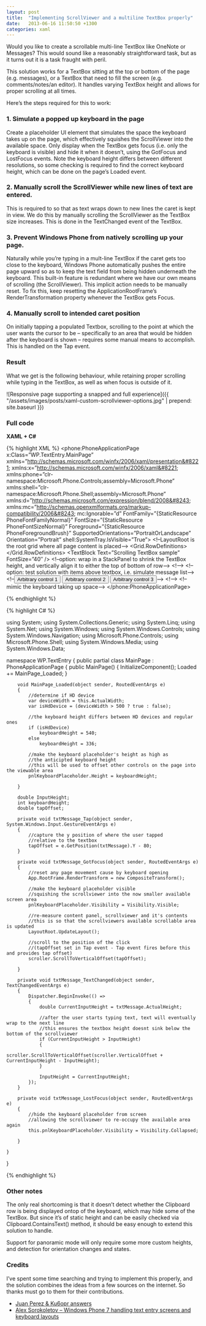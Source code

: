 ```yaml
---
layout: post
title:  "Implementing ScrollViewer and a multiline TextBox properly"
date:   2013-06-16 11:50:50 +1300
categories: xaml
---
```

Would you like to create a scrollable multi-line TextBox like OneNote or Messages? This would sound like a reasonably straightforward task, but as it turns out it is a task fraught with peril.

This solution works for a TextBox sitting at the top or bottom of the page (e.g. messages), or a TextBox that need to fill the screen (e.g. comments/notes/an editor). It handles varying TextBox height and allows for proper scrolling at all times.

Here’s the steps required for this to work:

### 1. Simulate a popped up keyboard in the page

Create a placeholder UI element that simulates the space the keyboard takes up on the page, which effectively squishes the ScrollViewer into the available space.
Only display when the TextBox gets focus (i.e. only the keyboard is visible) and hide it when it doesn’t, using the GotFocus and LostFocus events.
Note the keyboard height differs between different resolutions, so some checking is required to find the correct keyboard height, which can be done on the page’s Loaded event.

### 2. Manually scroll the ScrollViewer while new lines of text are entered.

This is required to so that as text wraps down to new lines the caret is kept in view. We do this by manually scrolling the ScrollViewer as the TextBox size increases. This is done in the TextChanged event of the TextBox.

### 3. Prevent Windows Phone from natively scrolling up your page.

Naturally while you’re typing in a mult-line TextBox if the caret gets too close to the keyboard, Windows Phone automatically pushes the entire page upward so as to keep the text field from being hidden underneath the keyboard. This built-in feature is redundant where we have our own means of scrolling (the ScrollViewer). This implicit action needs to be manually reset. To fix this, keep resetting the ApplicationRootFrame’s RenderTransformation property whenever the TextBox gets Focus.

### 4. Manually scroll to intended caret position

On initially tapping a populated Textbox, scrolling to the point at which the user wants the cursor to be – specifically to an area that would be hidden after the keyboard is shown – requires some manual means to accomplish. This is handled on the Tap event.

### Result

What we get is the following behaviour, while retaining proper scrolling while typing in the TextBox, as well as when focus is outside of it.



![Responsive page supporting a snapped and full experience]({{ "/assets/images/posts/xaml-custom-scrollviewer-options.jpg" | prepend: site.baseurl }})

### Full code

**XAML + C#**

{% highlight XML %}
<phone:PhoneApplicationPage x:Class=”WP.TextEntry.MainPage”
    xmlns=”http://schemas.microsoft.com/winfx/2006/xaml/presentation&#8221;
    xmlns:x=”http://schemas.microsoft.com/winfx/2006/xaml&#8221;
    xmlns:phone=”clr-namespace:Microsoft.Phone.Controls;assembly=Microsoft.Phone”
    xmlns:shell=”clr-namespace:Microsoft.Phone.Shell;assembly=Microsoft.Phone”
    xmlns:d=”http://schemas.microsoft.com/expression/blend/2008&#8243;
    xmlns:mc=”http://schemas.openxmlformats.org/markup-compatibility/2006&#8243;
    mc:Ignorable=”d”
    FontFamily=”{StaticResource PhoneFontFamilyNormal}”
    FontSize=”{StaticResource PhoneFontSizeNormal}”
    Foreground=”{StaticResource PhoneForegroundBrush}”
    SupportedOrientations=”PortraitOrLandscape” Orientation=”Portrait”
    shell:SystemTray.IsVisible=”True”>
    <!–LayoutRoot is the root grid where all page content is placed–>
    <Grid x:Name=”LayoutRoot” Grid.Row=”1″ Margin=”12,0,12,0″>
        <Grid.RowDefinitions>
            <RowDefinition Height=”auto” />
            <RowDefinition />
            <RowDefinition Height=”auto” />
        </Grid.RowDefinitions>
        <TextBlock Text=”Scrolling TextBox sample” FontSize=”40″ />
        <ScrollViewer Grid.Row=”1″
                      Background=”Orange”
                      Name=”scroller”>
            <!–option: wrap in a StackPanel to shrink the TextBox height, and vertically align it to either the top of bottom of row–>
            <!–<StackPanel VerticalAlignment=”Bottom”>–>
                <!–option: test solution with items above textbox, i.e. simulate message list–>
                <!–<Button>Arbitrary control 1</Button>
                <Button>Arbitrary control 2</Button>
                <Button>Arbitrary control 3</Button>–>
                <TextBox Name=”txtMessage”
                        TextWrapping=”Wrap”
                        AcceptsReturn=”True”
                        TextChanged=”txtMessage_TextChanged”
                        GotFocus=”txtMessage_GotFocus”
                        LostFocus=”txtMessage_LostFocus”
                        Tap=”txtMessage_Tap” />
            <!–</StackPanel>–>
        </ScrollViewer>
        <!–mimic the keyboard taking up space–>
        <Grid Grid.Row=”2″
                Name=”pnlKeyboardPlaceholder”
                Visibility=”Collapsed” />
    </Grid>
</phone:PhoneApplicationPage>

{% endhighlight %}


{% highlight C# %}

using System;
using System.Collections.Generic;
using System.Linq;
using System.Net;
using System.Windows;
using System.Windows.Controls;
using System.Windows.Navigation;
using Microsoft.Phone.Controls;
using Microsoft.Phone.Shell;
using System.Windows.Media;
using System.Windows.Data;

namespace WP.TextEntry
{
    public partial class MainPage : PhoneApplicationPage
    {
        public MainPage()
        {
            InitializeComponent();
            Loaded += MainPage_Loaded;
        }

        void MainPage_Loaded(object sender, RoutedEventArgs e)
        {
            //determine if HD device
            var deviceWidth = this.ActualWidth;
            var isHdDevice = (deviceWidth > 500 ? true : false);

            //the keyboard height differs between HD devices and regular ones
            if (isHdDevice)
                keyboardHeight = 540;
            else
                keyboardHeight = 336;

            //make the keyboard placeholder's height as high as
            //the anticipted keyboard height
            //this will be used to offset other controls on the page into the viewable area
            pnlKeyboardPlaceholder.Height = keyboardHeight;

        }

        double InputHeight;
        int keyboardHeight;
        double tapOffset;

        private void txtMessage_Tap(object sender, System.Windows.Input.GestureEventArgs e)
        {
            //capture the y position of where the user tapped
            //relative to the textbox
            tapOffset = e.GetPosition(txtMessage).Y - 80;
        }

        private void txtMessage_GotFocus(object sender, RoutedEventArgs e)
        {
            //reset any page movement cause by keyboard opening
            App.RootFrame.RenderTransform = new CompositeTransform();

            //make the keyboard placeholder visible
            //squishing the scrollviewer into the now smaller available screen area
            pnlKeyboardPlaceholder.Visibility = Visibility.Visible;

            //re-measure content panel, scrollviewer and it's contents
            //this is so that the scrollviewers available scrollable area is updated
            LayoutRoot.UpdateLayout();

            //scroll to the position of the click
            //(tapOffset set in Tap event - Tap event fires before this and provides tap offset)
            scroller.ScrollToVerticalOffset(tapOffset);

        }

        private void txtMessage_TextChanged(object sender, TextChangedEventArgs e)
        {
            Dispatcher.BeginInvoke(() =>
            {
                double CurrentInputHeight = txtMessage.ActualHeight;

                //after the user starts typing text, text will eventually wrap to the next line
                //this ensures the textbox height doesnt sink below the bottom of the scrollviewer
                if (CurrentInputHeight > InputHeight)
                {
                    scroller.ScrollToVerticalOffset(scroller.VerticalOffset + CurrentInputHeight - InputHeight);
                }

                InputHeight = CurrentInputHeight;
            });
        }

        private void txtMessage_LostFocus(object sender, RoutedEventArgs e)
        {
            //hide the keyboard placeholder from screen
            //allowing the scrollviewer to re-occupy the available area again
            this.pnlKeyboardPlaceholder.Visibility = Visibility.Collapsed;

        }

    }
}

{% endhighlight %}


### Other notes

The only real shortcoming is that it doesn’t detect whether the Clipboard row is being displayed ontop of the keyboard, which may hide some of the TextBox. But since it’s of static height and can be easily checked via Clipboard.ContainsText() method, it should be easy enough to extend this solution to handle.

Support for panoramic mode will only require some more custom heights, and detection for orientation changes and states.

### Credits

I’ve spent some time searching and trying to implement this properly, and the solution combines the ideas from a few sources on the internet. So thanks must go to them for their contributions.

- [Juan Perez & Ku6opr answers](http://stackoverflow.com/questions/10758581/scrollable-textbox-in-wp7-ala-skype-and-facebook)
- [Alex Sorokoletov – Windows Phone 7 handling text entry screens and keyboard layouts](http://sorokoletov.com/2011/08/windows-phone-70-handling-text-entry-screens/)
